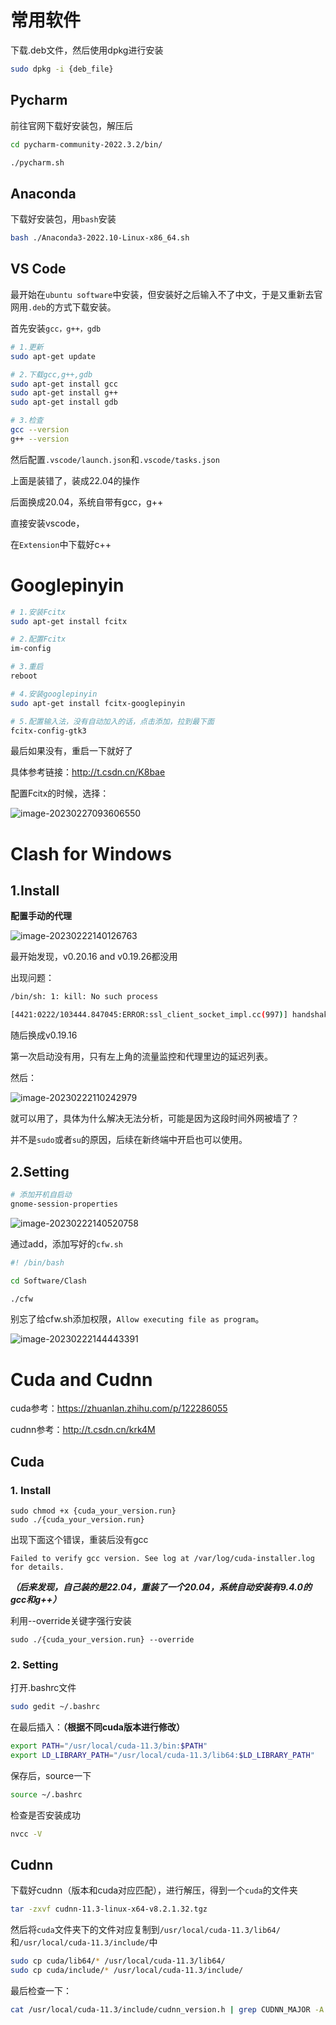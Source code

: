 # 常用软件

下载.deb文件，然后使用dpkg进行安装

```bash
sudo dpkg -i {deb_file}
```



## Pycharm

前往官网下载好安装包，解压后

```bash
cd pycharm-community-2022.3.2/bin/

./pycharm.sh
```



## Anaconda

下载好安装包，用`bash`安装

```bash
bash ./Anaconda3-2022.10-Linux-x86_64.sh
```



## VS Code

最开始在`ubuntu software`中安装，但安装好之后输入不了中文，于是又重新去官网用`.deb`的方式下载安装。

首先安装`gcc，g++，gdb`

```bash
# 1.更新
sudo apt-get update

# 2.下载gcc,g++,gdb
sudo apt-get install gcc
sudo apt-get install g++
sudo apt-get install gdb

# 3.检查
gcc --version
g++ --version
```

然后配置`.vscode/launch.json`和`.vscode/tasks.json`



上面是装错了，装成22.04的操作

后面换成20.04，系统自带有gcc，g++

直接安装vscode，

在`Extension`中下载好c++




# Googlepinyin

```bash
# 1.安装Fcitx
sudo apt-get install fcitx

# 2.配置Fcitx
im-config

# 3.重启
reboot

# 4.安装googlepinyin
sudo apt-get install fcitx-googlepinyin

# 5.配置输入法，没有自动加入的话，点击添加，拉到最下面
fcitx-config-gtk3
```

最后如果没有，重启一下就好了

具体参考链接：http://t.csdn.cn/K8bae

配置Fcitx的时候，选择：

![image-20230227093606550](install_ubuntu/image-20230227093606550.png)



# Clash for Windows

## 1.Install

**配置手动的代理**

![image-20230222140126763](install_ubuntu/image-20230222140126763.png)

最开始发现，v0.20.16 and v0.19.26都没用

出现问题：

```bash
/bin/sh: 1: kill: No such process

[4421:0222/103444.847045:ERROR:ssl_client_socket_impl.cc(997)] handshake failed; returned -1, SSL error code 1, net_error -101
```

随后换成v0.19.16

第一次启动没有用，只有左上角的流量监控和代理里边的延迟列表。

然后：

![image-20230222110242979](install_ubuntu/image-20230222110242979.png)

就可以用了，具体为什么解决无法分析，可能是因为这段时间外网被墙了？

并不是`sudo`或者`su`的原因，后续在新终端中开启也可以使用。

## 2.Setting

```bash
# 添加开机自启动
gnome-session-properties
```

![image-20230222140520758](install_ubuntu/image-20230222140520758.png)

通过add，添加写好的`cfw.sh`

```bash
#! /bin/bash

cd Software/Clash

./cfw
```

别忘了给cfw.sh添加权限，`Allow executing file as program`。

![image-20230222144443391](install_ubuntu/image-20230222144443391.png)



# Cuda and Cudnn

cuda参考：https://zhuanlan.zhihu.com/p/122286055

cudnn参考：http://t.csdn.cn/krk4M

## Cuda

### 1. Install

```bas
sudo chmod +x {cuda_your_version.run}
sudo ./{cuda_your_version.run}
```

出现下面这个错误，重装后没有gcc

```bas
Failed to verify gcc version. See log at /var/log/cuda-installer.log for details.
```

***（后来发现，自己装的是22.04，重装了一个20.04，系统自动安装有9.4.0的gcc和g++）***

利用--override关键字强行安装

```ba
sudo ./{cuda_your_version.run} --override
```

### 2. Setting

打开.bashrc文件

```bash
sudo gedit ~/.bashrc
```

在最后插入：**（根据不同cuda版本进行修改）**

```bash
export PATH="/usr/local/cuda-11.3/bin:$PATH"
export LD_LIBRARY_PATH="/usr/local/cuda-11.3/lib64:$LD_LIBRARY_PATH"
```

保存后，source一下

```bash
source ~/.bashrc
```

检查是否安装成功

```bash
nvcc -V
```

## Cudnn

下载好cudnn（版本和cuda对应匹配），进行解压，得到一个`cuda`的文件夹

```bash
tar -zxvf cudnn-11.3-linux-x64-v8.2.1.32.tgz
```

然后将`cuda`文件夹下的文件对应复制到`/usr/local/cuda-11.3/lib64/`和`/usr/local/cuda-11.3/include/`中

```bash
sudo cp cuda/lib64/* /usr/local/cuda-11.3/lib64/
sudo cp cuda/include/* /usr/local/cuda-11.3/include/
```

最后检查一下：

```bash
cat /usr/local/cuda-11.3/include/cudnn_version.h | grep CUDNN_MAJOR -A 2
```




